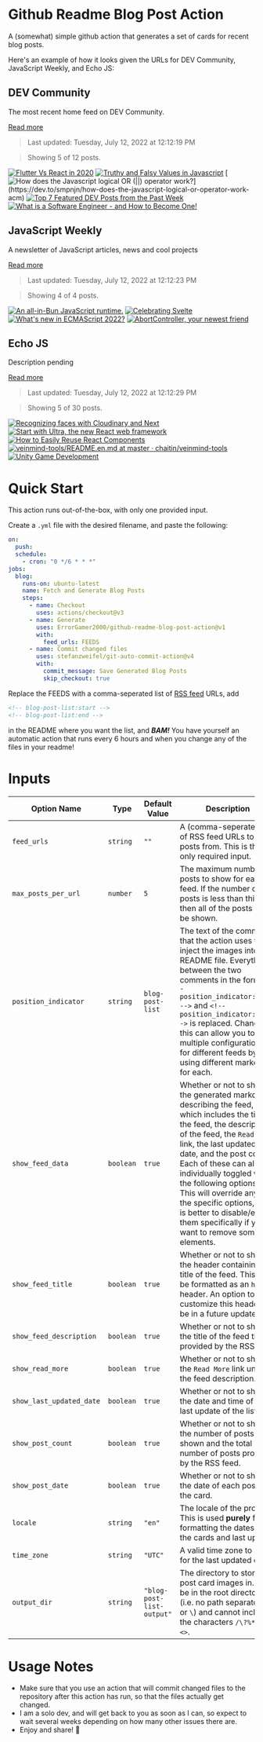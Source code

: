 # Github Readme Blog Post Action

A (somewhat) simple github action that generates a set of cards for recent blog posts.

Here's an example of how it looks given the URLs for DEV Community, JavaScript Weekly, and Echo JS:

<!-- post-list:start -->
## DEV Community

The most recent home feed on DEV Community.

[Read more](https://dev.to)
> Last updated: Tuesday, July 12, 2022 at 12:12:19 PM

> Showing 5 of 12 posts.

[![Flutter Vs React in 2020](https://raw.githubusercontent.com/ErrorGamer2000/github-readme-blog-post-action/main/generated_files/DEV_Community/Flutter_Vs_React_in_2020.svg)](https://dev.to/hemant/flutter-vs-react-58m0)
[![Truthy and Falsy Values in Javascript](https://raw.githubusercontent.com/ErrorGamer2000/github-readme-blog-post-action/main/generated_files/DEV_Community/Truthy_and_Falsy_Values_in_Javascript.svg)](https://dev.to/smpnjn/truthy-and-falsy-values-in-javascript-3261)
[![How does the Javascript logical OR (||) operator work?](https://raw.githubusercontent.com/ErrorGamer2000/github-readme-blog-post-action/main/generated_files/DEV_Community/How_does_the_Javascript_logical_OR_(__)_operator_work_.svg)](https://dev.to/smpnjn/how-does-the-javascript-logical-or-operator-work-acm)
[![Top 7 Featured DEV Posts from the Past Week](https://raw.githubusercontent.com/ErrorGamer2000/github-readme-blog-post-action/main/generated_files/DEV_Community/Top_7_Featured_DEV_Posts_from_the_Past_Week.svg)](https://dev.to/devteam/top-7-featured-dev-posts-from-the-past-week-2nn2)
[![What is a Software Engineer - and How to Become One!](https://raw.githubusercontent.com/ErrorGamer2000/github-readme-blog-post-action/main/generated_files/DEV_Community/What_is_a_Software_Engineer_-_and_How_to_Become_One!.svg)](https://dev.to/surajondev/what-is-a-software-engineer-and-how-to-become-one-h9g)


## JavaScript Weekly

A newsletter of JavaScript articles, news and cool projects

[Read more](https://javascriptweekly.com/)
> Last updated: Tuesday, July 12, 2022 at 12:12:23 PM

> Showing 4 of 4 posts.

[![An all-in-Bun JavaScript runtime.](https://raw.githubusercontent.com/ErrorGamer2000/github-readme-blog-post-action/main/generated_files/JavaScript_Weekly/An_all-in-Bun_JavaScript_runtime..svg)](https://javascriptweekly.com/issues/597)
[![Celebrating Svelte](https://raw.githubusercontent.com/ErrorGamer2000/github-readme-blog-post-action/main/generated_files/JavaScript_Weekly/Celebrating_Svelte.svg)](https://javascriptweekly.com/issues/596)
[![What's new in ECMAScript 2022?](https://raw.githubusercontent.com/ErrorGamer2000/github-readme-blog-post-action/main/generated_files/JavaScript_Weekly/What's_new_in_ECMAScript_2022_.svg)](https://javascriptweekly.com/issues/595)
[![AbortController, your newest friend](https://raw.githubusercontent.com/ErrorGamer2000/github-readme-blog-post-action/main/generated_files/JavaScript_Weekly/AbortController__your_newest_friend.svg)](https://javascriptweekly.com/issues/594)


## Echo JS

Description pending

[Read more](
http://www.echojs.com
)
> Last updated: Tuesday, July 12, 2022 at 12:12:29 PM

> Showing 5 of 30 posts.

[![Recognizing faces with Cloudinary and Next](https://raw.githubusercontent.com/ErrorGamer2000/github-readme-blog-post-action/main/generated_files/_Echo_JS_/Recognizing_faces_with_Cloudinary_and_Next.svg)](https://blog.openreplay.com/recognizing-faces-with-cloudinary-and-next)
[![Start with Ultra, the new React web framework](https://raw.githubusercontent.com/ErrorGamer2000/github-readme-blog-post-action/main/generated_files/_Echo_JS_/Start_with_Ultra__the_new_React_web_framework.svg)](https://blog.openreplay.com/start-with-ultra-the-new-react-web-framework)
[![How to Easily Reuse React Components](https://raw.githubusercontent.com/ErrorGamer2000/github-readme-blog-post-action/main/generated_files/_Echo_JS_/How_to_Easily_Reuse_React_Components.svg)](https://javascript.plainenglish.io/how-to-easily-reuse-react-components-e9c8a9466038)
[![veinmind-tools/README.en.md at master · chaitin/veinmind-tools](https://raw.githubusercontent.com/ErrorGamer2000/github-readme-blog-post-action/main/generated_files/_Echo_JS_/veinmind-tools_README.en.md_at_master_·_chaitin_veinmind-tools.svg)](https://github.com/chaitin/veinmind-tools)
[![
Unity Game Development
](https://raw.githubusercontent.com/ErrorGamer2000/github-readme-blog-post-action/main/generated_files/_Echo_JS_/_Unity_Game_Development_.svg)](
https://www.quytech.com/game-development/unity-game-development.php
)


<!-- post-list:end -->

# Quick Start

This action runs out-of-the-box, with only one provided input.

Create a `.yml` file with the desired filename, and paste the following:

```yml
on:
  push:
  schedule:
    - cron: "0 */6 * * *"
jobs:
  blog:
    runs-on: ubuntu-latest
    name: Fetch and Generate Blog Posts
    steps:
      - name: Checkout
        uses: actions/checkout@v3
      - name: Generate
        uses: ErrorGamer2000/github-readme-blog-post-action@v1
        with:
          feed_urls: FEEDS
      - name: Commit changed files
        uses: stefanzweifel/git-auto-commit-action@v4
        with:
          commit_message: Save Generated Blog Posts
          skip_checkout: true
```

Replace the FEEDS with a comma-seperated list of [RSS feed](https://rss.com/blog/how-do-rss-feeds-work/) URLs, add

```md
<!-- blog-post-list:start -->
<!-- blog-post-list:end -->
```

in the README where you want the list, and **_BAM!_** You have yourself an automatic action that runs every 6 hours and when you change any of the files in your readme!

# Inputs

<table>
  <thead>
    <tr>
      <th>Option Name</th>
      <th>Type</th>
      <th>Default Value</th>
      <th>Description</th>
    </tr>
  </thead>
  <tbody>
    <tr>
      <td><code>feed_urls</code></td>
      <td><code>string</code></td>
      <td><code>""</code></td>
      <td>A (comma-seperated) list of RSS feed URLs to load posts from. This is the only required input.</td>
    </tr>
    <tr>
      <td><code>max_posts_per_url</code></td>
      <td><code>number</code></td>
      <td><code>5</code></td>
      <td>The maximum number of posts to show for each feed. If the number of posts is less than this, then all of the posts will be shown.</td>
    </tr>
    <tr>
      <td><code>position_indicator</code></td>
      <td><code>string</code></td>
      <td><code>blog-post-list</code></td>
      <td>The text of the comments that the action uses to inject the images into the README file. Everything between the two comments in the form <code>&lt;!-- position_indicator:start --&gt;</code> and <code>&lt;!-- position_indicator:end --&gt;</code> is replaced. Changing this can allow you to use multiple configurations for different feeds by using different markers for each.</td>
    </tr>
    <tr>
      <td><code>show_feed_data</code></td>
      <td><code>boolean</code></td>
      <td><code>true</code></td>
      <td>Whether or not to show the generated markdown describing the feed, which includes the title of the feed, the description of the feed, the <code>Read More</code> link, the last updated date, and the post count. Each of these can also be individually toggled with the following options. This will override any of the specific options, so it is better to disable/enable them specifically if you want to remove some elements.</td>
    </tr>
    <tr>
      <td><code>show_feed_title</code></td>
      <td><code>boolean</code></td>
      <td><code>true</code></td>
      <td>Whether or not to show the header containing the title of the feed. This will be formatted as an <code>h2</code> header. An option to customize this header will be in a future update.</td>
    </tr>
    <tr>
      <td><code>show_feed_description</code></td>
      <td><code>boolean</code></td>
      <td><code>true</code></td>
      <td>Whether or not to show the title of the feed that is provided by the RSS feed.</td>
    </tr>
    <tr>
      <td><code>show_read_more</code></td>
      <td><code>boolean</code></td>
      <td><code>true</code></td>
      <td>Whether or not to show the <code>Read More</code> link under the feed description.</td>
    </tr>
    <tr>
      <td><code>show_last_updated_date</code></td>
      <td><code>boolean</code></td>
      <td><code>true</code></td>
      <td>Whether or not to show the date and time of the last update of the list.</td>
    </tr>
    <tr>
      <td><code>show_post_count</code></td>
      <td><code>boolean</code></td>
      <td><code>true</code></td>
      <td>Whether or not to show the number of posts shown and the total number of posts provided by the RSS feed.</td>
    </tr>
    <tr>
      <td><code>show_post_date</code></td>
      <td><code>boolean</code></td>
      <td><code>true</code></td>
      <td>Whether or not to show the date of each post on the card.</td>
    </tr>
    <tr>
      <td><code>locale</code></td>
      <td><code>string</code></td>
      <td><code>"en"</code></td>
      <td>The locale of the project. This is used <strong>purely</strong> for formatting the dates of the cards and last update.</td>
    </tr>
    <tr>
      <td><code>time_zone</code></td>
      <td><code>string</code></td>
      <td><code>"UTC"</code></td>
      <td>A valid time zone to use for the last updated date.</td>
    </tr>
    <tr>
      <td><code>output_dir</code></td>
      <td><code>string</code></td>
      <td><code>"blog-post-list-output"</code></td>
      <td>The directory to store the post card images in. Must be in the root directory (i.e. no path separators <code>/</code> or <code>\</code>) and cannot include the characters <code>/\?%*:|"&lt;&gt;</code>.</td>
    </tr>
<!--
    <tr>
      <td><code></code></td>
      <td><cde></cde></td>
      <td><code></code></td>
      <td></td>
    </tr>
-->
  </tbody>
</table>

# Usage Notes

- Make sure that you use an action that will commit changed files to the repository after this action has run, so that the files actually get changed.
- I am a solo dev, and will get back to you as soon as I can, so expect to wait several weeks depending on how many other issues there are.
- Enjoy and share! 🤗
